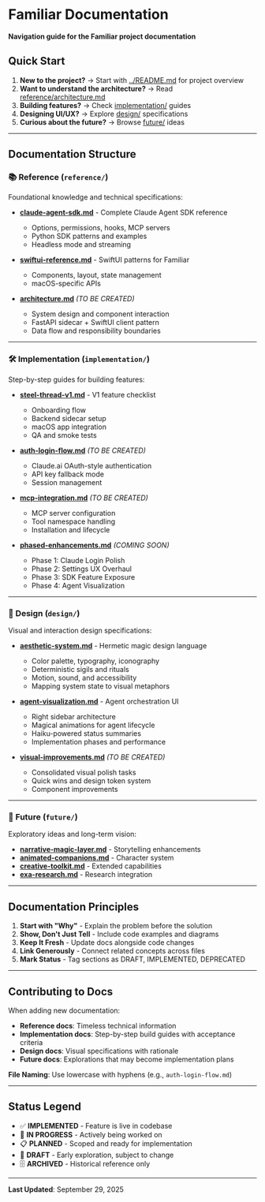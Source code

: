 # Familiar Documentation

**Navigation guide for the Familiar project documentation**

## Quick Start

1. **New to the project?** → Start with [../README.md](../README.md) for project overview
2. **Want to understand the architecture?** → Read [reference/architecture.md](reference/architecture.md)
3. **Building features?** → Check [implementation/](implementation/) guides
4. **Designing UI/UX?** → Explore [design/](design/) specifications
5. **Curious about the future?** → Browse [future/](future/) ideas

---

## Documentation Structure

### 📚 Reference (`reference/`)

Foundational knowledge and technical specifications:

- **[claude-agent-sdk.md](reference/claude-agent-sdk.md)** - Complete Claude Agent SDK reference
  - Options, permissions, hooks, MCP servers
  - Python SDK patterns and examples
  - Headless mode and streaming

- **[swiftui-reference.md](reference/swiftui-reference.md)** - SwiftUI patterns for Familiar
  - Components, layout, state management
  - macOS-specific APIs

- **[architecture.md](reference/architecture.md)** _(TO BE CREATED)_
  - System design and component interaction
  - FastAPI sidecar + SwiftUI client pattern
  - Data flow and responsibility boundaries

---

### 🛠️ Implementation (`implementation/`)

Step-by-step guides for building features:

- **[steel-thread-v1.md](implementation/steel-thread-v1.md)** - V1 feature checklist
  - Onboarding flow
  - Backend sidecar setup
  - macOS app integration
  - QA and smoke tests

- **[auth-login-flow.md](implementation/auth-login-flow.md)** _(TO BE CREATED)_
  - Claude.ai OAuth-style authentication
  - API key fallback mode
  - Session management

- **[mcp-integration.md](implementation/mcp-integration.md)** _(TO BE CREATED)_
  - MCP server configuration
  - Tool namespace handling
  - Installation and lifecycle

- **[phased-enhancements.md](implementation/phased-enhancements.md)** _(COMING SOON)_
  - Phase 1: Claude Login Polish
  - Phase 2: Settings UX Overhaul
  - Phase 3: SDK Feature Exposure
  - Phase 4: Agent Visualization

---

### 🎨 Design (`design/`)

Visual and interaction design specifications:

- **[aesthetic-system.md](design/aesthetic-system.md)** - Hermetic magic design language
  - Color palette, typography, iconography
  - Deterministic sigils and rituals
  - Motion, sound, and accessibility
  - Mapping system state to visual metaphors

- **[agent-visualization.md](design/agent-visualization.md)** - Agent orchestration UI
  - Right sidebar architecture
  - Magical animations for agent lifecycle
  - Haiku-powered status summaries
  - Implementation phases and performance

- **[visual-improvements.md](design/visual-improvements.md)** _(TO BE CREATED)_
  - Consolidated visual polish tasks
  - Quick wins and design token system
  - Component improvements

---

### 🚀 Future (`future/`)

Exploratory ideas and long-term vision:

- **[narrative-magic-layer.md](future/narrative-magic-layer.md)** - Storytelling enhancements
- **[animated-companions.md](future/animated-familiar-companions.md)** - Character system
- **[creative-toolkit.md](future/creative-toolkit-magic.md)** - Extended capabilities
- **[exa-research.md](future/exa-research-integration.md)** - Research integration

---

## Documentation Principles

1. **Start with "Why"** - Explain the problem before the solution
2. **Show, Don't Just Tell** - Include code examples and diagrams
3. **Keep It Fresh** - Update docs alongside code changes
4. **Link Generously** - Connect related concepts across files
5. **Mark Status** - Tag sections as DRAFT, IMPLEMENTED, DEPRECATED

---

## Contributing to Docs

When adding new documentation:

- **Reference docs**: Timeless technical information
- **Implementation docs**: Step-by-step build guides with acceptance criteria
- **Design docs**: Visual specifications with rationale
- **Future docs**: Explorations that may become implementation plans

**File Naming**: Use lowercase with hyphens (e.g., `auth-login-flow.md`)

---

## Status Legend

- ✅ **IMPLEMENTED** - Feature is live in codebase
- 🚧 **IN PROGRESS** - Actively being worked on
- 📋 **PLANNED** - Scoped and ready for implementation
- 💭 **DRAFT** - Early exploration, subject to change
- 🗄️ **ARCHIVED** - Historical reference only

---

**Last Updated**: September 29, 2025
